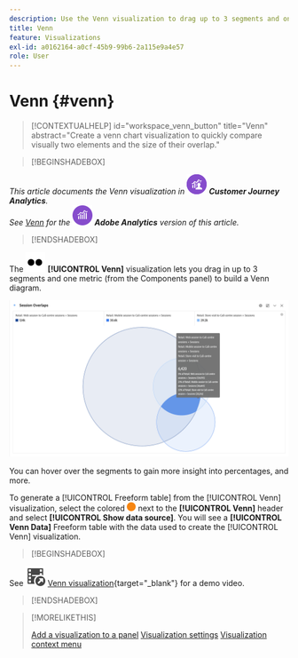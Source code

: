 ```yaml
---
description: Use the Venn visualization to drag up to 3 segments and one metric to build a Venn diagram.
title: Venn
feature: Visualizations
exl-id: a0162164-a0cf-45b9-99b6-2a115e9a4e57
role: User
---
```

# Venn {#venn}

<!-- markdownlint-disable MD034 -->

>[!CONTEXTUALHELP]
>id="workspace_venn_button"
>title="Venn"
>abstract="Create a venn chart visualization to quickly compare visually two elements and the size of their overlap."

<!-- markdownlint-enable MD034 -->


>[!BEGINSHADEBOX]

_This article documents the Venn visualization in_ ![CustomerJourneyAnalytics](/help/assets/icons/CustomerJourneyAnalytics.svg) _**Customer Journey Analytics**._<br/>_See [Venn](https://experienceleague.adobe.com/en/docs/analytics/analyze/analysis-workspace/visualizations/venn) for the_ ![AdobeAnalytics](/help/assets/icons/AdobeAnalytics.svg) _**Adobe Analytics** version of this article._

>[!ENDSHADEBOX]


The ![Type](/help/assets/icons/TwoDots.svg) **[!UICONTROL Venn]** visualization lets you drag in up to 3 segments and one metric (from the Components panel) to build a Venn diagram.

 ![Venn visualization that includes three segments.](assets/venn.png)

You can hover over the segments to gain more insight into percentages, and more.

To generate a [!UICONTROL Freeform table] from the [!UICONTROL Venn] visualization, select the colored ![StatusOrange](/help/assets/icons/StatusOrange.svg) next to the **[!UICONTROL Venn]** header and select **[!UICONTROL Show data source]**. You will see a **[!UICONTROL Venn Data]** Freeform table with the data used to create the [!UICONTROL Venn] visualization.

<!--
To normalize the Venn diagram (take the size out of it), go select ![Setting](/help/assets/icons/Setting.svg) and select **[!UICONTROL Normalization]**.

![Visualization Settings option for Visualization type: Venn diagram.](assets/normalization.png)

-->


>[!BEGINSHADEBOX]

See ![VideoCheckedOut](/help/assets/icons/VideoCheckedOut.svg) [Venn visualization](https://video.tv.adobe.com/v/335798/?quality=12&learn=on){target="_blank"} for a demo video.

>[!ENDSHADEBOX]


>[!MORELIKETHIS]
>
>[Add a visualization to a panel](/help/analysis-workspace/visualizations/freeform-analysis-visualizations.md#add-visualizations-to-a-panel)
>[Visualization settings](/help/analysis-workspace/visualizations/freeform-analysis-visualizations.md#settings)
>[Visualization context menu](/help/analysis-workspace/visualizations/freeform-analysis-visualizations.md#context-menu)
>

